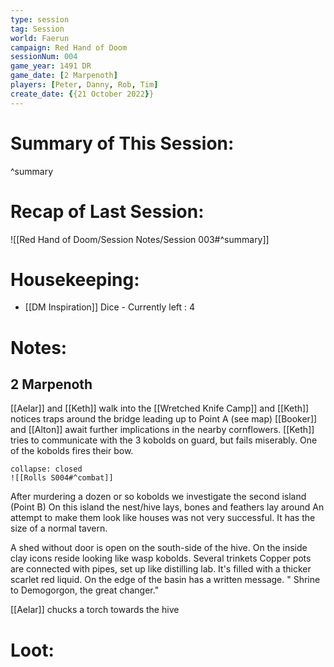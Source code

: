 ```yaml
---
type: session
tag: Session
world: Faerun
campaign: Red Hand of Doom
sessionNum: 004
game_year: 1491 DR
game_date: [2 Marpenoth]
players: [Peter, Danny, Rob, Tim]
create_date: {{21 October 2022}}
---
```


# Summary of This Session:

^summary

# Recap of Last Session:
![[Red Hand of Doom/Session Notes/Session 003#^summary]]

# Housekeeping:
- [[DM Inspiration]] Dice - Currently left : 4 
# Notes:
## 2 Marpenoth
[[Aelar]] and [[Keth]] walk into the [[Wretched Knife Camp]] and [[Keth]] notices traps around the bridge leading up to Point A (see map)
[[Booker]] and [[Alton]] await further implications in the nearby cornflowers. 
[[Keth]] tries to communicate with the 3 kobolds on guard, but fails miserably. One of the kobolds fires their bow.

```ad-combat
collapse: closed
![[Rolls S004#^combat]]
```
After murdering a dozen or so kobolds we investigate the second island (Point B)
On this island the nest/hive lays, bones and feathers lay around
An attempt to make them look like houses was not very successful.
It has the size of a normal tavern.

A shed without door is open on the south-side of the hive. On the inside clay icons reside looking like wasp kobolds.
Several trinkets
Copper pots are connected with pipes, set up like distilling lab. It's filled with a thicker scarlet red liquid. On the edge of the basin has a written message. " Shrine to Demogorgon, the great changer."


[[Aelar]] chucks a torch towards the hive
# Loot:

